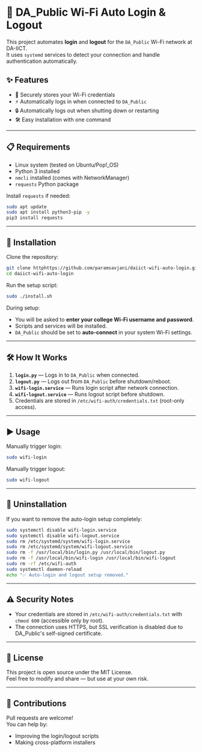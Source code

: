 # 📡 DA_Public Wi-Fi Auto Login & Logout

This project automates **login** and **logout** for the `DA_Public` Wi-Fi network at DA-IICT.  
It uses `systemd` services to detect your connection and handle authentication automatically.

## ✨ Features

- 🔑 Securely stores your Wi-Fi credentials
- ⚡ Automatically logs in when connected to `DA_Public`
- 🔒 Automatically logs out when shutting down or restarting
- 🛠 Easy installation with one command

---

## 📋 Requirements

- Linux system (tested on Ubuntu/Pop!_OS)
- Python 3 installed
- `nmcli` installed (comes with NetworkManager)
- `requests` Python package

Install `requests` if needed:

```bash
sudo apt update
sudo apt install python3-pip -y
pip3 install requests
```

---

## 🚀 Installation

Clone the repository:

```bash
git clone httphttps://github.com/paramsavjani/daiict-wifi-auto-login.git
cd daiict-wifi-auto-login
```

Run the setup script:

```bash
sudo ./install.sh
```

During setup:

- You will be asked to **enter your college Wi-Fi username and password**.
- Scripts and services will be installed.
- `DA_Public` should be set to **auto-connect** in your system Wi-Fi settings.

---

## 🛠 How It Works

1. **`login.py`** — Logs in to `DA_Public` when connected.
2. **`logout.py`** — Logs out from `DA_Public` before shutdown/reboot.
3. **`wifi-login.service`** — Runs login script after network connection.
4. **`wifi-logout.service`** — Runs logout script before shutdown.
5. Credentials are stored in `/etc/wifi-auth/credentials.txt` (root-only access).

---

## ▶️ Usage

Manually trigger login:

```bash
sudo wifi-login
```

Manually trigger logout:

```bash
sudo wifi-logout
```

---

## 🔄 Uninstallation

If you want to remove the auto-login setup completely:

```bash
sudo systemctl disable wifi-login.service
sudo systemctl disable wifi-logout.service
sudo rm /etc/systemd/system/wifi-login.service
sudo rm /etc/systemd/system/wifi-logout.service
sudo rm -f /usr/local/bin/login.py /usr/local/bin/logout.py
sudo rm -f /usr/local/bin/wifi-login /usr/local/bin/wifi-logout
sudo rm -rf /etc/wifi-auth
sudo systemctl daemon-reload
echo "✅ Auto-login and logout setup removed."
```

---

## ⚠️ Security Notes

- Your credentials are stored in `/etc/wifi-auth/credentials.txt` with `chmod 600` (accessible only by root).
- The connection uses HTTPS, but SSL verification is disabled due to DA_Public's self-signed certificate.

---

## 📜 License

This project is open source under the MIT License.  
Feel free to modify and share — but use at your own risk.

---

## 🙌 Contributions

Pull requests are welcome!  
You can help by:

- Improving the login/logout scripts
- Making cross-platform installers
